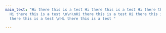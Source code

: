```yaml
---
main_text: "Hi there this is a test Hi there this is a test Hi there this is a test
  Hi there this is a test \n\n\nHi there this is a test Hi there this is a test Hi
  there this is a test \nHi there this is a test "

---
```

